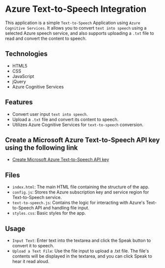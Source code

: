 # Azure Text-to-Speech Integration

This application is a simple `Text-to-Speech` Application using `Azure Cognitive Services`. It allows you to convert ` text into speech ` using a selected Azure speech service, and also supports uploading a `.txt` file to read and convert the content to speech.

## Technologies

- HTML5
- CSS
- JavaScript
- jQuery
- Azure Cognitive Services

## Features

- Convert user input `text into speech`.
- Upload a `.txt` file and convert its content to speech.
- Utilizes Azure Cognitive Services for `text-to-speech` conversion.

## Create a Microsoft Azure Text-to-Speech API key using the following link

- [Create Microsoft Azure Text-to-Speech API key](https://docs.merkulov.design/how-to-get-microsoft-azure-tts-api-key/)

## Files

- `index.html`: The main HTML file containing the structure of the app.
- `config.js`: Stores the Azure subscription key and service region for Text-to-Speech service.
- `text-to-speech.js`: Contains the logic for interacting with Azure's Text-to-Speech API and handling file input.
- `styles.css`: Basic styles for the app.

## Usage

- `Input Text`: Enter text into the textarea and click the Speak button to convert it to speech.
- `Upload a Text File`: Use the file input to upload a .txt file. The file's contents will be displayed in the textarea, and you can click Speak to hear it read aloud.
